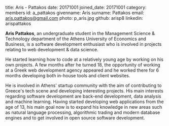 title: Aris - Pattakos
date: 20171001
joined_date: 20171001
category: members
id: a_pattakos
givenname: Aris
surname: Pattakos
email: aris.pattakos@gmail.com
photo: p_aris.jpg
github: arisp8
linkedin: arispattakos

**Aris Pattakos**, an undergraduate student in the Management Science & Technology department of the Athens University of Economics and Business, is a software development enthusiast who is involved in projects relating to web development & data science.

He started learning how to code at a relatively young age by working on his own projects. A few months after he turned 18, the opportunity of working at a Greek web development agency appeared and he worked there for 6 months developing both in-house tools and client websites.

He is involved in Athens' startup community with the aim of contributing to Greece's tech scene and developing interesting projects. His main interests regarding software development are back-end development, data analysis and machine learning. Having started developing web applications from the age of 13, his main goal now is to expand his knowledge in new areas such as natural language processing, algorithmic trading and modern database engines and to get involved in open source software development.